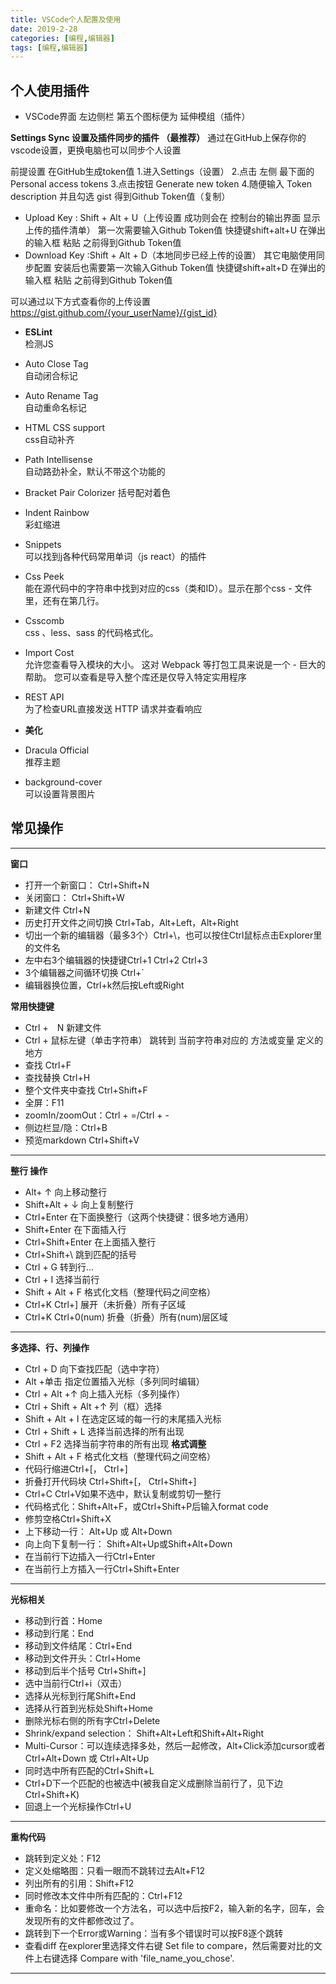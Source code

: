 ```yaml
---
title: VSCode个人配置及使用
date: 2019-2-28
categories: [编程,编辑器]
tags: [编程,编辑器]
---
```

## 个人使用插件
 - VSCode界面 左边侧栏 第五个图标便为 延伸模组（插件）


**Settings Sync 设置及插件同步的插件 （最推荐）**
  通过在GitHub上保存你的vscode设置，更换电脑也可以同步个人设置

  前提设置
  在GitHub生成token值  1.进入Settings（设置） 2.点击 左侧 最下面的Personal access tokens
3.点击按钮 Generate new token 4.随便输入 Token description 并且勾选  gist        得到Github Token值（复制） 
  
 - Upload Key : Shift + Alt + U（上传设置 成功则会在 控制台的输出界面 显示上传的插件清单）
  第一次需要输入Github Token值    快捷键shift+alt+U 在弹出的输入框 粘贴 之前得到Github Token值  
 - Download Key :Shift + Alt + D（本地同步已经上传的设置）
  其它电脑使用同步配置 安装后也需要第一次输入Github Token值 快捷键shift+alt+D 在弹出的输入框 粘贴 之前得到Github Token值


  
  可以通过以下方式查看你的上传设置
https://gist.github.com/{your_userName}/{gist_id}


 - **ESLint**                 
    检测JS
 
 - Auto Close Tag          
 自动闭合标记
  
 - Auto Rename Tag         
 自动重命名标记
 
 - HTML CSS support        
 css自动补齐
 
 - Path Intellisense       
 自动路劲补全，默认不带这个功能的

 - Bracket Pair Colorizer 
  括号配对着色
  
 - Indent Rainbow          
 彩虹缩进
  
 - Snippets                
 可以找到j各种代码常用单词（js react）的插件
 
 - Css Peek                
 能在源代码中的字符串中找到对应的css（类和ID）。显示在那个css - 文件里，还有在第几行。
  
 - Csscomb                 
 css 、less、sass 的代码格式化。
   
 - Import Cost             
 允许您查看导入模块的大小。 这对 Webpack 等打包工具来说是一个 - 巨大的帮助。 您可以查看是导入整个库还是仅导入特定实用程序
 
 - REST API                
 为了检查URL直接发送 HTTP 请求并查看响应
  
 - **美化**
 
 - Dracula Official        
 推荐主题
 - background-cover        
 可以设置背景图片
 ## 常见操作

 - ----------
 **窗口**
 - 打开一个新窗口： Ctrl+Shift+N
 - 关闭窗口： Ctrl+Shift+W
 - 新建文件 Ctrl+N
 - 历史打开文件之间切换 Ctrl+Tab，Alt+Left，Alt+Right
 - 切出一个新的编辑器（最多3个）Ctrl+\，也可以按住Ctrl鼠标点击Explorer里的文件名
 - 左中右3个编辑器的快捷键Ctrl+1 Ctrl+2 Ctrl+3
 - 3个编辑器之间循环切换 Ctrl+`
 - 编辑器换位置，Ctrl+k然后按Left或Right

  **常用快捷键**
 - Ctrl +　N           新建文件
 - Ctrl +              鼠标左键（单击字符串） 跳转到 当前字符串对应的 方法或变量 定义的地方
 - 查找 Ctrl+F
 - 查找替换 Ctrl+H
 - 整个文件夹中查找 Ctrl+Shift+F
 - 全屏：F11
 - zoomIn/zoomOut：Ctrl + =/Ctrl + - 
 - 侧边栏显/隐：Ctrl+B
 - 预览markdown Ctrl+Shift+V
 - ----------
 
 **整行 操作**
 - Alt+ ↑                  向上移动整行
 - Shift+Alt + ↓           向上复制整行
 - Ctrl+Enter              在下面换整行（这两个快捷键：很多地方通用）
 - Shift+Enter 在下面插入行
 - Ctrl+Shift+Enter        在上面插入整行
 - Ctrl+Shift+\            跳到匹配的括号
 - Ctrl + G                转到行...
 - Ctrl + I                选择当前行
 - Shift + Alt + F         格式化文档（整理代码之间空格）
 - Ctrl+K Ctrl+]           展开（未折叠）所有子区域
 - Ctrl+K Ctrl+0(num)      折叠（折叠）所有(num)层区域
----------
**多选择、行、列操作**
 -  Ctrl + D                向下查找匹配（选中字符）
 -  Alt +单击              指定位置插入光标（多列同时编辑）
 -  Ctrl + Alt +↑           向上插入光标（多列操作）
 -  Ctrl + Shift + Alt +↑   列（框）选择
 -  Shift + Alt + I         在选定区域的每一行的末尾插入光标
 -  Ctrl + Shift + L        选择当前选择的所有出现
 -  Ctrl + F2               选择当前字符串的所有出现
**格式调整**
 - Shift + Alt + F         格式化文档（整理代码之间空格）
 - 代码行缩进Ctrl+[， Ctrl+]     
 - 折叠打开代码块 Ctrl+Shift+[， Ctrl+Shift+]
 - Ctrl+C Ctrl+V如果不选中，默认复制或剪切一整行
 - 代码格式化：Shift+Alt+F，或Ctrl+Shift+P后输入format code
 - 修剪空格Ctrl+Shift+X
 - 上下移动一行： Alt+Up 或 Alt+Down
 - 向上向下复制一行： Shift+Alt+Up或Shift+Alt+Down
 - 在当前行下边插入一行Ctrl+Enter
 - 在当前行上方插入一行Ctrl+Shift+Enter
----------
**光标相关**
 - 移动到行首：Home
 - 移动到行尾：End
 - 移动到文件结尾：Ctrl+End
 - 移动到文件开头：Ctrl+Home
 - 移动到后半个括号 Ctrl+Shift+]
 - 选中当前行Ctrl+i（双击）
 - 选择从光标到行尾Shift+End
 - 选择从行首到光标处Shift+Home
 - 删除光标右侧的所有字Ctrl+Delete
 - Shrink/expand selection： Shift+Alt+Left和Shift+Alt+Right
 - Multi-Cursor：可以连续选择多处，然后一起修改，Alt+Click添加cursor或者Ctrl+Alt+Down 或 Ctrl+Alt+Up
 - 同时选中所有匹配的Ctrl+Shift+L
 - Ctrl+D下一个匹配的也被选中(被我自定义成删除当前行了，见下边Ctrl+Shift+K)
 - 回退上一个光标操作Ctrl+U
----------

**重构代码**

 - 跳转到定义处：F12
 - 定义处缩略图：只看一眼而不跳转过去Alt+F12
 - 列出所有的引用：Shift+F12
 - 同时修改本文件中所有匹配的：Ctrl+F12
 - 重命名：比如要修改一个方法名，可以选中后按F2，输入新的名字，回车，会发现所有的文件都修改过了。
 - 跳转到下一个Error或Warning：当有多个错误时可以按F8逐个跳转
 - 查看diff 在explorer里选择文件右键 Set file to compare，然后需要对比的文件上右键选择 Compare with 'file_name_you_chose'.
----------
